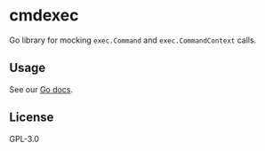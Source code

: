 # cmdexec

Go library for mocking `exec.Command` and `exec.CommandContext` calls.

## Usage

See our [Go docs](https://pkg.go.dev/github.com/jaredallard/cmdexec).

## License

GPL-3.0
